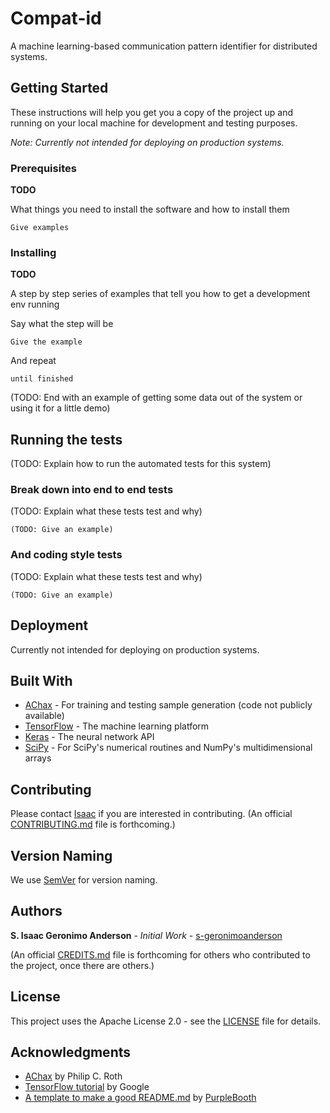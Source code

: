 # Compat-id

A machine learning-based communication pattern identifier for distributed systems.

## Getting Started

These instructions will help you get you a copy of the project up and running on your local machine for development and testing purposes.

*Note: Currently not intended for deploying on production systems.*

### Prerequisites

**TODO**

What things you need to install the software and how to install them

```
Give examples
```

### Installing

**TODO**

A step by step series of examples that tell you how to get a development env running

Say what the step will be

```
Give the example
```

And repeat

```
until finished
```

(TODO: End with an example of getting some data out of the system or using it for a little demo)

## Running the tests

(TODO: Explain how to run the automated tests for this system)

### Break down into end to end tests

(TODO: Explain what these tests test and why)

```
(TODO: Give an example)
```

### And coding style tests

(TODO: Explain what these tests test and why)

```
(TODO: Give an example)
```

## Deployment

Currently not intended for deploying on production systems.

## Built With

- [AChax](https://dyninst.github.io/scalable_tools_workshop/petascale2018/assets/slides/Roth-ScalableTools-20180709-small.pdf) - For training and testing sample generation (code not publicly available)
- [TensorFlow](https://www.tensorflow.org) - The machine learning platform
- [Keras](https://keras.io) - The neural network API
- [SciPy](https://www.scipy.org) - For SciPy's numerical routines and NumPy's multidimensional arrays

## Contributing

Please contact [Isaac](mailto:s-geronimoanderson@users.noreply.github.com) if you are interested in contributing. (An official [CONTRIBUTING.md](CONTRIBUTING.md) file is forthcoming.)

## Version Naming

We use [SemVer](http://semver.org/) for version naming.

## Authors

**S. Isaac Geronimo Anderson** - *Initial Work* - [s-geronimoanderson](https://github.com/s-geronimoanderson)

(An official [CREDITS.md](CREDITS.md) file is forthcoming for others who contributed to the project, once there are others.)

## License

This project uses the Apache License 2.0 - see the [LICENSE](LICENSE) file for details.

## Acknowledgments

- [AChax](https://dyninst.github.io/scalable_tools_workshop/petascale2018/assets/slides/Roth-ScalableTools-20180709-small.pdf) by Philip C. Roth
- [TensorFlow tutorial](https://www.tensorflow.org/tutorials/keras/basic_classification) by Google
- [A template to make a good README.md](https://gist.github.com/PurpleBooth/109311bb0361f32d87a2) by [PurpleBooth](https://github.com/PurpleBooth)
